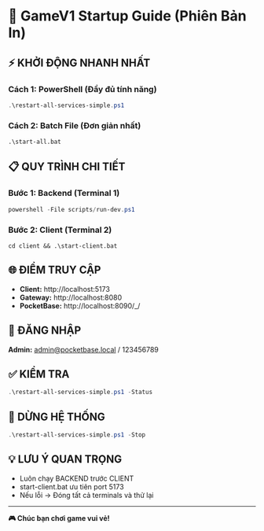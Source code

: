# 🚀 GameV1 Startup Guide (Phiên Bản In)

## ⚡ KHỞI ĐỘNG NHANH NHẤT

### Cách 1: PowerShell (Đầy đủ tính năng)
```powershell
.\restart-all-services-simple.ps1
```

### Cách 2: Batch File (Đơn giản nhất)
```batch
.\start-all.bat
```

## 📋 QUY TRÌNH CHI TIẾT

### Bước 1: Backend (Terminal 1)
```powershell
powershell -File scripts/run-dev.ps1
```

### Bước 2: Client (Terminal 2)
```batch
cd client && .\start-client.bat
```

## 🌐 ĐIỂM TRUY CẬP

- **Client:** http://localhost:5173
- **Gateway:** http://localhost:8080
- **PocketBase:** http://localhost:8090/_/

## 🔐 ĐĂNG NHẬP

**Admin:** admin@pocketbase.local / 123456789

## ✅ KIỂM TRA

```powershell
.\restart-all-services-simple.ps1 -Status
```

## 🛑 DỪNG HỆ THỐNG

```powershell
.\restart-all-services-simple.ps1 -Stop
```

## 💡 LƯU Ý QUAN TRỌNG

- Luôn chạy BACKEND trước CLIENT
- start-client.bat ưu tiên port 5173
- Nếu lỗi → Đóng tất cả terminals và thử lại

---
**🎮 Chúc bạn chơi game vui vẻ!**
